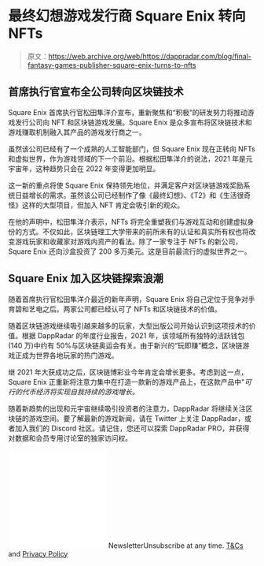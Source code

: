 # 最终幻想游戏发行商 Square Enix 转向 NFTs

> 原文：<https://web.archive.org/web/https://dappradar.com/blog/final-fantasy-games-publisher-square-enix-turns-to-nfts>

## 首席执行官宣布全公司转向区块链技术

Square Enix 首席执行官松田隼洋介宣布，重新聚焦和“积极”的研发努力将推动游戏发行公司向 NFT 和区块链游戏发展。Square Enix 是众多宣布将区块链技术和游戏赚取机制融入其产品的游戏发行商之一。

虽然该公司已经有了一个成熟的人工智能部门，但 Square Enix 现在正转向 NFTs 和虚拟世界，作为游戏领域的下一个前沿。根据松田隼洋介的说法，2021 年是元宇宙年，这种趋势只会在 2022 年变得更加明显。

这一新的重点将使 Square Enix 保持领先地位，并满足客户对区块链游戏奖励系统日益增长的需求。虽然该公司已经制作了像《最终幻想》、《T2》和《生活很奇怪》这样的大型项目，但加入 NFT 肯定会吸引新的观众。

在他的声明中，松田隼洋介表示，NFTs 将完全重塑我们与游戏互动和创建虚拟身份的方式。不仅如此，区块链理工大学带来的前所未有的认证和真实所有权也将改变游戏玩家和收藏家对游戏内资产的看法。除了一家专注于 NFTs 的新公司，Square Enix 还向沙盒投资了 200 多万美元。这是目前最流行的虚拟世界之一。

## Square Enix 加入区块链探索浪潮

随着首席执行官松田隼洋介最近的新年声明，Square Enix 将自己定位于竞争对手育碧和艺电之后。两家公司都已经认可了 NFTs 和区块链技术的价值。

随着区块链游戏继续吸引越来越多的玩家，大型出版公司开始认识到这项技术的价值。根据 DappRadar 的年度行业报告，2021 年，该领域所有独特的活跃钱包(140 万)中约有 50%与区块链奥运会有关。由于新兴的“玩即赚”概念，区块链游戏正成为世界各地玩家的热门游戏。

继 2021 年大获成功之后，区块链博彩业今年肯定会增长更多。考虑到这一点，Square Enix 正重新将注意力集中在打造一款新的游戏产品上，在这款产品中"*可行的代币经济将实现自我持续的游戏增长。*

随着新趋势的出现和元宇宙继续吸引投资者的注意力，DappRadar 将继续关注区块链的游戏空间。要了解最新的游戏新闻，请在 Twitter 上关注 DappRadar，或者加入我们的 Discord 社区。请记住，您还可以探索 DappRadar PRO，并获得对数据和会员专用讨论室的独家访问权。

![](img/6d5a4a2d609c56e1a5771717e54ba759.png) NewsletterUnsubscribe at any time. [T&Cs](https://web.archive.org/web/20221206115347/https://dappradar.com/terms) and [Privacy Policy](https://web.archive.org/web/20221206115347/https://dappradar.com/privacy-policy)